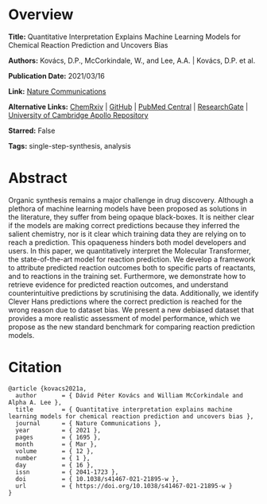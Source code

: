 # Overview
**Title:**
Quantitative Interpretation Explains Machine Learning Models for Chemical Reaction Prediction and Uncovers Bias

**Authors:**
Kovács, D.P., McCorkindale, W., and Lee, A.A. |
Kovács, D.P. et al.

**Publication Date:**
2021/03/16

**Link:**
[Nature Communications](https://www.nature.com/articles/s41467-021-21895-w)

**Alternative Links:**
[ChemRxiv](https://chemrxiv.org/engage/chemrxiv/article-details/60c7509f567dfe0f14ec58cb) |
[GitHub](https://github.com/davkovacs/MTExplainer) |
[PubMed Central](https://pmc.ncbi.nlm.nih.gov/articles/PMC7966799) |
[ResearchGate](https://www.researchgate.net/publication/350097666_Quantitative_interpretation_explains_machine_learning_models_for_chemical_reaction_prediction_and_uncovers_bias) |
[University of Cambridge Apollo Repository](https://www.repository.cam.ac.uk/items/e1934cf3-341b-434a-9106-3d95d1a48139)

**Starred:**
False

**Tags:**
single-step-synthesis, analysis


# Abstract
Organic synthesis remains a major challenge in drug discovery.
Although a plethora of machine learning models have been proposed as solutions in the literature, they suffer from being opaque black-boxes.
It is neither clear if the models are making correct predictions because they inferred the salient chemistry, nor is it clear which training data they are relying on to reach a prediction.
This opaqueness hinders both model developers and users.
In this paper, we quantitatively interpret the Molecular Transformer, the state-of-the-art model for reaction prediction.
We develop a framework to attribute predicted reaction outcomes both to specific parts of reactants, and to reactions in the training set.
Furthermore, we demonstrate how to retrieve evidence for predicted reaction outcomes, and understand counterintuitive predictions by scrutinising the data.
Additionally, we identify Clever Hans predictions where the correct prediction is reached for the wrong reason due to dataset bias.
We present a new debiased dataset that provides a more realistic assessment of model performance, which we propose as the new standard benchmark for comparing reaction prediction models.


# Citation
```
@article {kovacs2021a,
  author       = { Dávid Péter Kovács and William McCorkindale and Alpha A. Lee },
  title        = { Quantitative interpretation explains machine learning models for chemical reaction prediction and uncovers bias },
  journal      = { Nature Communications },
  year         = { 2021 },
  pages        = { 1695 },
  month        = { Mar },
  volume       = { 12 },
  number       = { 1 },
  day          = { 16 },
  issn         = { 2041-1723 },
  doi          = { 10.1038/s41467-021-21895-w },
  url          = { https://doi.org/10.1038/s41467-021-21895-w }
}
```
